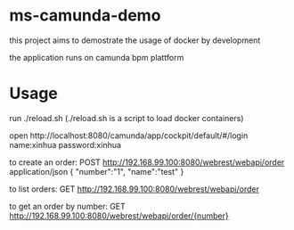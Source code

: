 # ms-camunda-demo
this project aims to demostrate the usage of docker by development 

the application runs on camunda bpm plattform

# Usage
run ./reload.sh
(./reload.sh is a script to load docker containers)

open http://localhost:8080/camunda/app/cockpit/default/#/login
name:xinhua
password:xinhua

to create an order:
POST  http://192.168.99.100:8080/webrest/webapi/order
application/json
{
 "number":"1",
 "name":"test"
}

to list orders:
GET http://192.168.99.100:8080/webrest/webapi/order

to get an order by number:
GET http://192.168.99.100:8080/webrest/webapi/order/{number}
